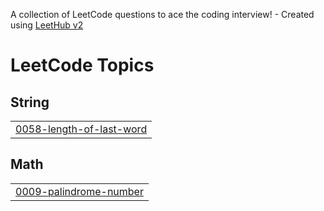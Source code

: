 A collection of LeetCode questions to ace the coding interview! - Created using [LeetHub v2](https://github.com/arunbhardwaj/LeetHub-2.0)
<!---LeetCode Topics Start-->
# LeetCode Topics
## String
|  |
| ------- |
| [0058-length-of-last-word](https://github.com/Gundekari-Srinidhi/OCTOBER-2025/tree/master/0058-length-of-last-word) |
## Math
|  |
| ------- |
| [0009-palindrome-number](https://github.com/Gundekari-Srinidhi/OCTOBER-2025/tree/master/0009-palindrome-number) |
<!---LeetCode Topics End-->